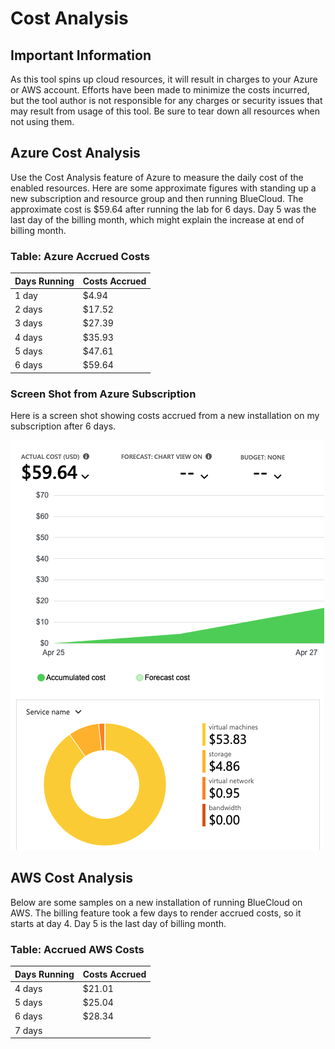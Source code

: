 # Cost Analysis


## Important Information
As this tool spins up cloud resources, it will result in charges to your Azure or AWS account.  Efforts have been made to minimize the costs incurred, but the tool author is not responsible for any charges or security issues that may result from usage of this tool.  Be sure to tear down all resources when not using them.

## Azure Cost Analysis
Use the Cost Analysis feature of Azure to measure the daily cost of the enabled 
resources.  Here are some approximate figures with standing up a new subscription
and resource group and then running BlueCloud.  The approximate cost is $59.64 after 
running the lab for 6 days.  Day 5 was the last day of the billing month, which might 
explain the increase at end of billing month.

### Table:  Azure Accrued Costs
| Days Running  |  Costs Accrued |
|---------------|----------------|
|    1 day      |     $4.94      |
|    2 days     |     $17.52     |
|    3 days     |     $27.39     |
|    4 days     |     $35.93     |
|    5 days     |     $47.61     |
|    6 days     |     $59.64     |


### Screen Shot from Azure Subscription 
Here is a screen shot showing costs accrued from a new installation on my subscription 
after 6 days.

 
![](images/day6-bc.png)


## AWS Cost Analysis
Below are some samples on a new installation of running BlueCloud on AWS.  The billing feature took a few days to render accrued costs, so it starts at day 4.  Day 5 is the last day of billing month.

### Table:  Accrued AWS Costs
| Days Running  |  Costs Accrued |
|---------------|----------------|
|    4 days     |     $21.01     |
|    5 days     |     $25.04     |
|    6 days     |     $28.34     |
|    7 days     |                |

